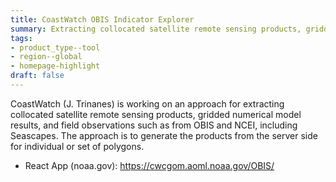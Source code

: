 ```yaml
---
title: CoastWatch OBIS Indicator Explorer
summary: Extracting collocated satellite remote sensing products, gridded numerical model results, and field observations to create biodiversity indicators.
tags:
- product_type--tool
- region--global
- homepage-highlight
draft: false
---
```


CoastWatch (J. Trinanes) is working on an approach for extracting collocated satellite remote sensing products, gridded numerical model results, and field observations such as from OBIS and NCEI, including Seascapes.
The approach is to generate the products from the server side for individual or set of polygons.

* React App (noaa.gov): https://cwcgom.aoml.noaa.gov/OBIS/
